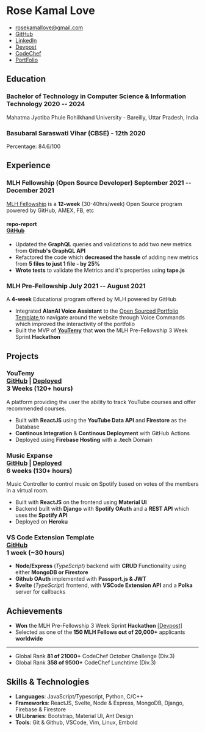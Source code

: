 # Rose Kamal Love

- <rosekamallove@gmail.com>
- [GitHub](https://github.com/rosekamallove)
- [LinkedIn](https://www.linkedin.com/in/rose-kamal-love-1146141b0/)
- [Devpost](https://devpost.com/rosekamallove)
- [CodeChef](https://codechef.com/users/rosekamallove)
- [PortFolio](https://rosekamallove.github.io)
<!--- [CodeForces](https://codeforces.com/profile/rosekamallove)-->

## Education

### <span class="ed-heading">Bachelor of Technology in Computer Science & Information Technology </span > <span class="technologies">2020 -- 2024 </span>

Mahatma Jyotiba Phule Rohilkhand University - Bareilly, Uttar Pradesh, India

### <span class="ed-heading">Basubaral Saraswati Vihar (CBSE) - 12th <!-- <div class="marks"> Percentage: 84.6</div>--> </span > <span class="technologies">2020</span>

Percentage: 84.6/100

## Experience

### MLH Fellowship (Open Source Developer) <span class="technologies">September 2021 -- December 2021</span>

[MLH Fellowship](https://fellowship.mlh.io/programs/open-source) is a **12-week** (30-40hrs/week) Open Source program powered by GitHub, AMEX, FB, etc

<!---#### EnzymeJS <div class="link">[GitHub](https://github.com/ljharb/repo-report)</div>--->

#### repo-report <div class="link">[GitHub](https://github.com/ljharb/repo-report)</div>

- Updated the **GraphQL** queries and validations to add two new metrics from **Github's GraphQL API**
- Refactored the code which **decreased the hassle** of adding new metrics from **5 files to just 1 file - by 25%**
- **Wrote tests** to validate the Metrics and it's properties using **tape.js**

### <span>MLH Pre-Fellowship</span> <span class="technologies">July 2021 -- August 2021</span>

A **4-week** Educational program offered by MLH powered by GitHub

- Integrated **AlanAI Voice Assistant** to the [Open Sourced Portfolio Template ](https://github.com/rosekamallove/Portfolio-MLH) to navigate around the website
  through Voice Commands which improved the interactivity of the portfolio
- Built the MVP of **[YouTemy](https://github.com/rosekamallove/youtemy)** that **won** the MLH Pre-Fellowship 3 Week Sprint **Hackathon**

## Projects

### <span class="project-heading">YouTemy <div class="link">[GitHub](https://github.com/rosekamallove/youtemy) | [Deployed](https://youtemy.tech)</div></span> <span class="technologies">3 Weeks (120+ hours)</span>

A platform providing the user the ability to track YouTube courses and offer recommended courses.

- Built with **ReactJS** using the **YouTube Data API** and **Firestore** as the Database
- **Continous Integration** & **Continous Deployment** with GitHub Actions
- Deployed using **Firebase Hosting** with a **.tech** Domain

### <span class="project-heading">Music Expanse<div class="link">[GitHub](https://github.com/rosekamallove/music-expanse) | [Deployed](https://music-expanse.herokuapp.com)</div></span> <span class="technologies">6 weeks (130+ hours)</span>

Music Controller to control music on Spotify based on votes of the members in a virtual room.

- Built with **ReactJS** on the frontend using **Material UI**
- Backend built with **Django** with **Spotify OAuth** and a **REST API** which uses the **Spotify API**
- Deployed on **Heroku**

### <span class="project-heading">VS Code Extension Template<div class="link">[GitHub](https://github.com/rosekamallove/vscode-extension-template)</div></span> <span class="technologies">1 week (~30 hours)</span>

- **Node/Express** (_TypeScript_) backend with **CRUD** Functionality using either **MongoDB or Firestore**
- **Github OAuth** implemented with **Passport.js & JWT**
- **Svelte** (_TypeScript_) frontend, with **VSCode Extension API** and a **Polka** server for callbacks

## Achievements

- **Won** the MLH Pre-Fellowship 3 Week Sprint **Hackathon** [[Devpost]](https://devpost.com/software/youtemy)
- Selected as one of the **150 MLH Fellows out of 20,000+** applicants **worldwide**

---

<!---- Qualifed for CodeChef **SnackDown Pre-Elimination Round**-->

- Global Rank **81 of 21000+** CodeChef October Challenge (Div.3)
- Global Rank **358 of 9500+** CodeChef Lunchtime (Div.3)

## Skills & Technologies

- **Languages**: JavaScript/Typescript, Python, C/C++
- **Frameworks**: ReactJS, Svelte, Node & Express, MongoDB, Django, Firebase & Firestore
- **UI Libraries**: Bootstrap, Material UI, Ant Design
- **Tools**: Git & Github, VSCode, Vim, Linux, Embold
